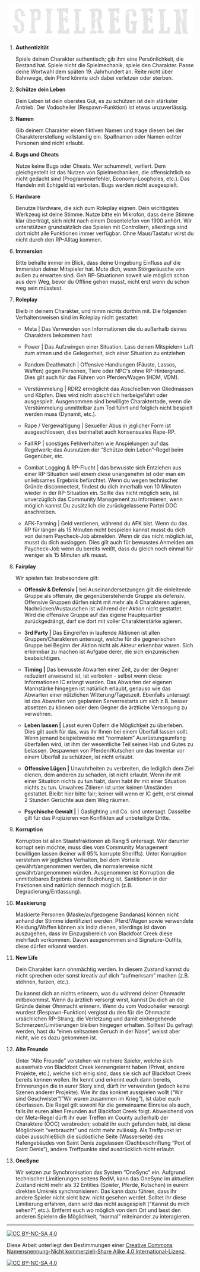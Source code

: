 ![headerimage: community-regeln](../0_assets/images/spielregeln.png?raw=true)

1. **Authentizität**

    Spiele deinen Charakter authentisch; gib ihm eine Persönlichkeit, die Bestand hat. Spiele nicht die Spielmechanik, spiele den Charakter. Passe deine Wortwahl dem späten 19. Jahrhundert an. Reite nicht über Bahnwege, dein Pferd könnte sich dabei verletzen oder sterben.

2. **Schütze dein Leben** 

    Dein Leben ist dein oberstes Gut, es zu schützen ist dein stärkster Antrieb. Der Vodooheiler (Respawn-Funktion) ist etwas unzuverlässig.

3. **Namen**

    Gib deinem Charakter einen fiktiven Namen und trage diesen bei der Charaktererstellung vollstandig ein. Spaßnamen oder Namen echter Personen sind nicht erlaubt.

4. **Bugs und Cheats**

    Nutze keine Bugs oder Cheats. Wer schummelt, verliert. Dem gleichgestellt ist das Nutzen von Spielmechaniken, die offensichtlich so nicht gedacht sind (Programmierfehler, Economy-Loopholes, etc.). Das Handeln mit Echtgeld ist verboten. Bugs werden nicht ausgespielt.

5. **Hardware**

    Benutze Hardware, die sich zum Roleplay eignen. Dein wichtigstes Werkzeug ist deine Stimme. Nutze bitte ein Mikrofon, dass deine Stimme klar überträgt, sich nicht nach einem Dosentelefon von 1900 anhört. Wir unterstützen grundsätzlich das Spielen mit Controllern, allerdings sind dort nicht alle Funktionen immer verfügbar. Ohne Maus/Tastatur wirst du nicht durch den RP-Alltag kommen.

6. **Immersion**

    Bitte behalte immer im Blick, dass deine Umgebung Einfluss auf die Immersion deiner Mitspieler hat. Mute dich, wenn Störgeräusche von außen zu erwarten sind. Geh RP-Situationen soweit wie möglich schon aus dem Weg, bevor du Offline gehen musst, nicht erst wenn du schon weg sein müsstest.

7. **Roleplay**

    Bleib in deinem Charakter, und nimm nichts dorthin mit. Die folgenden Verhaltensweisen sind im Roleplay nicht gestattet:

    - Meta | Das Verwenden von Informationen die du außerhalb deines Charakters bekommen hast

    - Power | Das Aufzwingen einer Situation. Lass deinen Mitspielern Luft zum atmen und die Gelegenheit, sich einer Situation zu entziehen

    - Random Deathmatch | Offensive Handlungen (Fäuste, Lassos, Waffen) gegen Personen, Tiere oder NPC's ohne RP-Hintergrund. Dies gilt auch für das Führen von Pferden/Wagen (HDM, VDM).

    - Verstümmelung | RDR2 ermöglicht das Abschießen von Gliedmassen und Köpfen. Dies wird nicht absichtlich herbeigeführt oder ausgespielt. Ausgenommen sind bewilligte Charaktertode, wenn die Verstümmelung unmittelbar zum Tod führt und folglich nicht bespielt werden muss (Dynamit, etc.).

    - Rape / Vergewaltigung | Sexueller Abus in jeglicher Form ist ausgeschlossen, dies beinhaltet auch konsensuales Rape-RP.

    - Fail RP | sonstiges Fehlverhalten wie Anspielungen auf das Regelwerk; das Ausnutzen der “Schütze dein Leben”-Regel beim Gegenüber, etc.
 
    - Combat Logging & RP-Flucht | das bewusste sich Entziehen aus einer RP-Situation weil einem diese unangenehm ist oder man ein unliebsames Ergebnis befürchtet. Wenn du wegen technischer Gründe disconnectest, findest du dich innerhalb von 10 Minuten wieder in der RP-Situation ein. Sollte das nicht möglich sein, ist unverzüglich das Community Management zu informieren, wenn möglich kannst Du zusätzlich die zurückgelassene Partei OOC anschreiben.

    - AFK-Farming | Geld verdienen, während du AFK bist. Wenn du das RP für länger als 15 Minuten nicht bespielen kannst musst du dich von deinem Paycheck-Job abmelden. Wenn dir das nicht möglich ist, musst du dich ausloggen. Dies gilt auch für bewusstes Anmelden am Paycheck-Job wenn du bereits weißt, dass du gleich noch einmal für weniger als 15 Minuten afk musst.

8. **Fairplay**

    Wir spielen fair. Insbesondere gilt:

    * **Offensiv & Defensiv |**
    bei Auseinandersetzungen gilt die einleitende Gruppe als offensiv, die gegenüberstehende Gruppe als defensiv. Offensive Gruppen dürfen nicht mit mehr als 4 Charakteren agieren, Nachrücken/Austauschen ist während der Aktion nicht gestattet. Wird die offensive Gruppe auf das eigene Hauptquartier zurückgedrängt, darf sie dort mit voller Charakterstärke agieren.

    * **3rd Party |**
    Das Eingreifen in laufende Aktionen ist allen Gruppen/Charakteren untersagt, welche für die gegnerischen Gruppe bei Beginn der Aktion nicht als Akteur erkennbar waren. Sich erkennbar zu machen ist Aufgabe derer, die sich einzumischen beabsichtigen. 

    * **Timing |**
    Das bewusste Abwarten einer Zeit, zu der der Gegner reduziert anwesend ist, ist verboten - selbst wenn diese Informationen IC erlangt wurden. Das Abwarten der eigenen Mannstärke hingegen ist natürlich erlaubt, genauso wie das Abwarten einer nützlichen Witterung/Tageszeit. Ebenfalls untersagt ist das Abwarten von geplanten Serverrestarts um sich z.B. besser absetzen zu können oder dem Gegner die ärztliche Versorgung zu verwehren.

    * **Leben lassen |**
    Lasst euren Opfern die Möglichkeit zu überleben. Dies gilt auch für das, was ihr Ihnen bei einem Überfall lassen sollt. Wenn jemand beispielsweise mit “normalem” Ausrüstungsumfang überfallen wird, ist ihm der wesentliche Teil seines Hab und Gutes zu belassen. Despawnen von Pferden/Kutschen um das Inventar vor einem Überfall zu schützen, ist nicht erlaubt.

    * **Offensive Lügen |**
    Unwahrheiten zu verbreiten, die lediglich dem Ziel dienen, dem anderen zu schaden, ist nicht erlaubt. Wenn ihr mit einer Situation nichts zu tun habt, dann habt ihr mit einer Situation nichts zu tun. Unwahres Zitieren ist unter keinen Umständen gestattet. Bleibt hier bitte fair; keiner will wenn er IC geht, erst einmal 2 Stunden Gerüchte aus dem Weg räumen.

    * **Psychische Gewalt |** | Gaslighting und Co. sind untersagt. Dasselbe gilt für das Projizieren von Konflikten auf unbeteiligte Dritte.

9. **Korruption**

    Korruption ist allen Staatsfraktionen ab Rang 5 untersagt. Wer darunter korrupt sein möchte, muss dies vom Community Management bewilligen lassen (keiner will 95% korrupte Sheriffs). Unter Korruption verstehen wir jegliches Verhalten, bei dem Vorteile gewährt/angenommen werden, die normalerweise nicht gewährt/angenommen würden. Ausgenommen ist Korruption die unmittelbares Ergebnis einer Bedrohung ist, Sanktionen in der Fraktionen sind natürlich dennoch möglich (z.B. Degradierung/Entlassung).

10. **Maskierung**

    Maskierte Personen (Maske/aufgezogene Bandanas) können nicht anhand der Stimme identifiziert werden. Pferd/Wagen sowie verwendete Kleidung/Waffen können als Indiz dienen, allerdings ist davon auszugehen, dass im Einzugsbereich von Blackfoot Creek diese mehrfach vorkommen. Davon ausgenommen sind Signature-Outfits, diese dürfen erkannt werden. 

11. **New Life**

    Dein Charakter kann ohnmächtig werden. In diesem Zustand kannst du nicht sprechen oder sonst kreativ auf dich “aufmerksam” machen (z.B. stöhnen, furzen, etc.). 

    Du kannst dich an nichts erinnern, was du während deiner Ohnmacht mitbekommst. Wenn du ärztlich versorgt wirst, kannst Du dich an die Gründe deiner Ohnmacht erinnern. Wenn du vom Vodooheiler versorgt wurdest (Respawn-Funktion) vergisst du den für die Ohnmacht ursächlichen RP-Strang, die Verletzung und damit einhergehende Schmerzen/Limitierungen bleiben hingegen erhalten. Solltest Du gefragt werden, hast du “einen seltsamen Geruch in der Nase”, weisst aber nicht, wie es dazu gekommen ist.

12. **Alte Freunde**

    Unter “Alte Freunde” verstehen wir mehrere Spieler, welche sich ausserhalb von Blackfoot Creek kennengelernt haben (Privat, andere Projekte, etc.), welche sich einig sind, dass sie sich auf Blackfoot Creek bereits kennen wollen. Ihr kennt und erkennt euch dann bereits, Erinnerungen die in eurer Story sind, dürft ihr verwenden (jedoch keine Szenen anderer Projekte). Wie ihr das konkret ausspielen wollt (“Wir sind Geschwister”/”Wir waren zusammen im Krieg”), ist dabei euch überlassen. Die Regel gilt sowohl für die gemeinsame Einreise als auch, falls ihr euren alten Freunden auf Blackfoot Creek folgt. Abweichend von der Meta-Regel dürft ihr euer Treffen im County außerhalb der Charaktere (OOC) verabreden; sobald ihr euch gefunden habt, ist diese Möglichkeit “verbraucht” und nicht mehr zulässig. Als Treffpunkt ist dabei ausschließlich die südöstliche Seite (Wasserseite) des Hafengebäudes von Saint Denis zugelassen (Dachbeschriftung “Port of Saint Denis”), andere Treffpunkte sind ausdrücklich nicht erlaubt.

13. **OneSync** 

    Wir setzen zur Synchronisation das System “OneSync” ein. Aufgrund technischer Limitierungen seitens RedM, kann das OneSync im aktuellen Zustand nicht mehr als 32 Entities (Spieler, Pferde, Kutschen) in eurem direkten Umkreis synchronisieren. Das kann dazu führen, dass ihr andere Spieler nicht sieht bzw. nicht gesehen werdet. Solltet ihr diese Limitierung erfahren, dann wird das nicht ausgespielt (“Kannst du mich sehen?”, etc.). Entfernt euch wo möglich von dem Ort und lasst den anderen Spielern die Möglichkeit, “normal” miteinander zu interagieren.  


---
[![CC BY-NC-SA 4.0][cc-by-nc-sa-shield]][cc-by-nc-sa]

Diese Arbeit unterliegt den Bestimmungen einer
[Creative Commons Namensnennung-Nicht kommerziell-Share Alike 4.0 International-Lizenz](../LICENSE).

[![CC BY-NC-SA 4.0][cc-by-nc-sa-image]][cc-by-nc-sa]

[cc-by-nc-sa]: http://creativecommons.org/licenses/by-nc-sa/4.0/deed.de
[cc-by-nc-sa-image]: https://licensebuttons.net/l/by-nc-sa/4.0/88x31.png
[cc-by-nc-sa-shield]: https://img.shields.io/badge/License-CC%20BY--NC--SA%204.0-ff800d.svg
